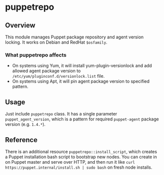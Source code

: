 # puppetrepo

## Overview

This module manages Puppet package repository and agent version locking.
It works on Debian and RedHat `$osfamily`.

### What puppetrepo affects

* On systems using Yum, it will install yum-plugin-versionlock and add allowed agent
  package version to `/etc/yum/pluginconf.d/versionlock.list` file.
* On systems using Apt, it will pin agent package version to specified pattern.

## Usage

Just include `puppetrepo` class. It has a single parameter `puppet_agent_version`,
which is a pattern for required `puppet-agent` package version (e.g. `1.4.*`).

## Reference

There is an additional resource `puppetrepo::install_script`, which creates a Puppet
installation bash script to bootstrap new nodes. You can create in on Puppet master and
serve over HTTP, and then run it like `curl https://puppet.internal/install.sh | sudo bash`
on fresh node installs.
